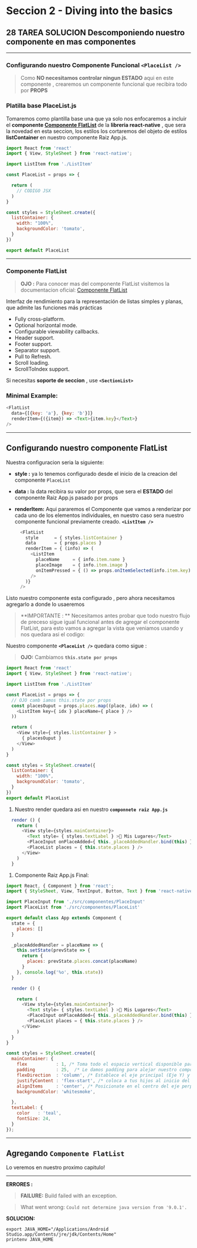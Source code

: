 # Seccion 2 - **Diving into the basics**
## **28 TAREA SOLUCION** Descomponiendo nuestro componente en mas componentes

---
### Configurando nuestro **Componente Funcional ```<PlaceList />```**

> Como **NO necesitamos controlar ningun ESTADO** aqui en este componente , crearemos un componente funcional que recibira todo por **PROPS**

### Platilla base PlaceList.js

Tomaremos como plantilla base una que ya solo nos enfocaremos a incluir el **componente [Componente FlatList]  <FlatList />** de la **libreria react-native** , que sera la novedad en esta seccion, los estilos los cortaremos del objeto de estilos **listContainer** en nuestro componente Raiz App.js.

  ```js
  import React from 'react'
  import { View, StyleSheet } from 'react-native';

  import ListItem from './ListItem'

  const PlaceList = props => {

    return (
      // CODIGO JSX
    )
  }

  const styles = StyleSheet.create({
    listContainer: {
      width: "100%",
      backgroundColor: 'tomato',
    }
  })

  export default PlaceList

  ```

---
### Componente FlatList

> **OJO :** Para conocer mas del componente FlatList visitemos la documentacion oficial: [Componente FlatList]

Interfaz de rendimiento para la representación de listas simples y planas, que admite las funciones más prácticas

* Fully cross-platform.
* Optional horizontal mode.
* Configurable viewability callbacks.
* Header support.
* Footer support.
* Separator support.
* Pull to Refresh.
* Scroll loading.
* ScrollToIndex support.

Si necesitas **soporte de seccion** , use **```<SectionList>```**

### **Minimal Example:**

```js
<FlatList
  data={[{key: 'a'}, {key: 'b'}]}
  renderItem={({item}) => <Text>{item.key}</Text>}
/>
```

---
## Configurando nuestro componente **FlatList**

Nuestra configuracion seria la siguiente:

  * **style :** ya lo tenemos configurado desde el inicio de la creacion del componente ```PlaceList```
  * **data :** la data recibira su valor por props, que sera el **ESTADO** del componente Raiz App.js pasado por props
  * **renderItem:** Aqui pararemos el Componente que vamos a renderizar por cada uno de los elementos individuales, en nuestro caso sera nuestro componente funcional previamente creado. **```<ListItem />```**

    ```js
      <FlatList
        style      = { styles.listContainer }
        data       = { props.places }
        renderItem = { (info) => (
          <ListItem
            placeName     = { info.item.name }
            placeImage    = { info.item.image }
            onItemPressed = { () => props.onItemSelected(info.item.key) }
          />
        )}
      />
    ```

  Listo nuestro componente esta configurado , pero ahora necesitamos agregarlo a donde lo usaeremos

> **IMPORTANTE : ** Necesitamos antes probar que todo nuestro flujo de preceso sigue igual funcional antes de agregar el componente FlatList, para esto vamos a agregar la vista que veniamos usando y nos quedara asi el codigo:

Nuestro componente **```<PlaceList />```** quedara como sigue :
> **OJO:** Cambiamos **```this.state por props```**

  ```js
  import React from 'react'
  import { View, StyleSheet } from 'react-native';

  import ListItem from './ListItem'

  const PlaceList = props => {
    // OJO camb iamos this.state por props
    const placesOuput = props.places.map((place, idx) => (
      <ListItem key={ idx } placeName={ place } />
    ))

    return (
      <View style={ styles.listContainer } >
        { placesOuput }
      </View>
    )
  }

  const styles = StyleSheet.create({
    listContainer: {
      width: "100%",
      backgroundColor: 'tomato',
    }
  })
  export default PlaceList
  ```


1. Nuestro render quedara asi en nuestro **```componnete raiz App.js```**

```js
  render () {
    return (
      <View style={styles.mainContainer}>
        <Text style= { styles.textLabel } >🗽 Mis Lugares</Text>
        <PlaceInput onPlaceAdded={ this._placeAddedHandler.bind(this) } />
        <PlaceList places = { this.state.places } />
      </View>
    )
  }
```

1. Componente Raiz App.js Final:

```js
import React, { Component } from 'react';
import { StyleSheet, View, TextInput, Button, Text } from 'react-native';

import PlaceInput from './src/componentes/PlaceInput'
import PlaceList from './src/componentes/PlaceList'

export default class App extends Component {
  state = {
    places: []
  }

  _placeAddedHandler = placeName => {
    this.setState(prevState => {
      return {
        places: prevState.places.concat(placeName)
      }
    }, console.log('%o', this.state))
  }

  render () {

    return (
      <View style={styles.mainContainer}>
        <Text style= { styles.textLabel } >🗽 Mis Lugares</Text>
        <PlaceInput onPlaceAdded={ this._placeAddedHandler.bind(this) } />
        <PlaceList places = { this.state.places } />
      </View>
    )
  }
}

const styles = StyleSheet.create({
  mainContainer: {
    flex           : 1, /* Toma todo el espacio vertical disponible para ti */
    padding        : 25,  /* Le damos padding para alejar nuestro componente del top  */
    flexDirection  : 'column', /* Establece el eje principal (Eje Y) y la direccion de sus hijos sera de arriba hacia abajo  */
    justifyContent : 'flex-start', /* coloca a tus hijos al inicio del eje principal (Eje Y)  */
    alignItems     : 'center', /* Posicionate en el centro del eje perpendicular (Eje X) al principal (Eje Y) */
    backgroundColor: 'whitesmoke',

  },
  textLabel: {
    color   : 'teal',
    fontSize: 24,
  }
});
```

---
## Agregando **```Componente FlatList```**

Lo veremos en nuestro proximo capitulo!




---
**ERRORES :**

> **FAILURE:** Build failed with an exception.

> What went wrong: ```Could not determine java version from '9.0.1'.```

**SOLUCION:**

  ```unix
  export JAVA_HOME="/Applications/Android Studio.app/Contents/jre/jdk/Contents/Home"
  printenv JAVA_HOME
  ```


[Componente FlatList]:(https://facebook.github.io/react-native/docs/flatlist.html#docsNav)
